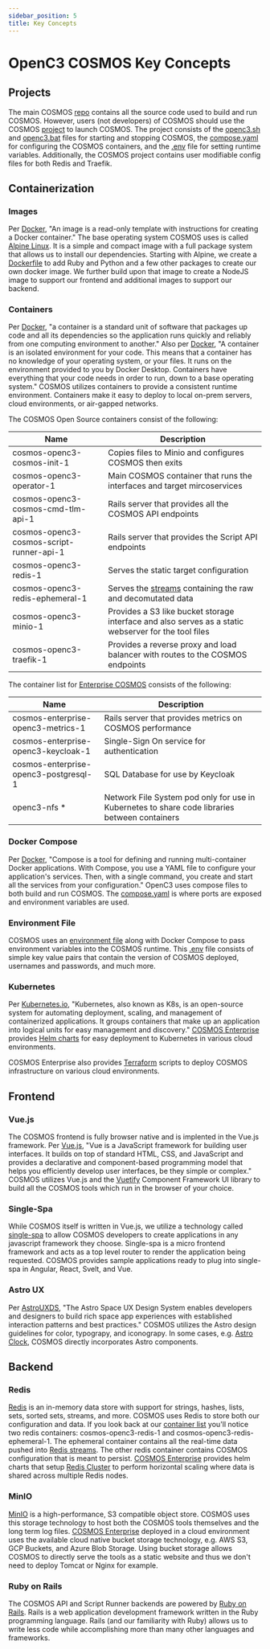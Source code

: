 ```yaml
---
sidebar_position: 5
title: Key Concepts
---
```


# OpenC3 COSMOS Key Concepts

## Projects

The main COSMOS [repo](https://github.com/OpenC3/cosmos) contains all the source code used to build and run COSMOS. However, users (not developers) of COSMOS should use the COSMOS [project](https://github.com/OpenC3/cosmos-project) to launch COSMOS. The project consists of the [openc3.sh](https://github.com/OpenC3/cosmos-project/blob/main/openc3.sh) and [openc3.bat](https://github.com/OpenC3/cosmos-project/blob/main/openc3.bat) files for starting and stopping COSMOS, the [compose.yaml](https://github.com/OpenC3/cosmos-project/blob/main/compose.yaml) for configuring the COSMOS containers, and the [.env](https://github.com/OpenC3/cosmos-project/blob/main/.env) file for setting runtime variables. Additionally, the COSMOS project contains user modifiable config files for both Redis and Traefik.

## Containerization

### Images

Per [Docker](https://docs.docker.com/get-started/overview/#images), "An image is a read-only template with instructions for creating a Docker container." The base operating system COSMOS uses is called [Alpine Linux](https://www.alpinelinux.org/). It is a simple and compact image with a full package system that allows us to install our dependencies. Starting with Alpine, we create a [Dockerfile](https://docs.docker.com/engine/reference/builder/) to add Ruby and Python and a few other packages to create our own docker image. We further build upon that image to create a NodeJS image to support our frontend and additional images to support our backend.

### Containers

Per [Docker](https://www.docker.com/resources/what-container/), "a container is a standard unit of software that packages up code and all its dependencies so the application runs quickly and reliably from one computing environment to another." Also per [Docker](https://docs.docker.com/guides/walkthroughs/what-is-a-container/), "A container is an isolated environment for your code. This means that a container has no knowledge of your operating system, or your files. It runs on the environment provided to you by Docker Desktop. Containers have everything that your code needs in order to run, down to a base operating system." COSMOS utilizes containers to provide a consistent runtime environment. Containers make it easy to deploy to local on-prem servers, cloud environments, or air-gapped networks.

The COSMOS Open Source containers consist of the following:

| Name                                     | Description                                                                                            |
| ---------------------------------------- | ------------------------------------------------------------------------------------------------------ |
| cosmos-openc3-cosmos-init-1              | Copies files to Minio and configures COSMOS then exits                                                 |
| cosmos-openc3-operator-1                 | Main COSMOS container that runs the interfaces and target mircoservices                                |
| cosmos-openc3-cosmos-cmd-tlm-api-1       | Rails server that provides all the COSMOS API endpoints                                                |
| cosmos-openc3-cosmos-script-runner-api-1 | Rails server that provides the Script API endpoints                                                    |
| cosmos-openc3-redis-1                    | Serves the static target configuration                                                                 |
| cosmos-openc3-redis-ephemeral-1          | Serves the [streams](https://redis.io/docs/data-types/streams) containing the raw and decomutated data |
| cosmos-openc3-minio-1                    | Provides a S3 like bucket storage interface and also serves as a static webserver for the tool files   |
| cosmos-openc3-traefik-1                  | Provides a reverse proxy and load balancer with routes to the COSMOS endpoints                         |

The container list for [Enterprise COSMOS](https://openc3.com/enterprise) consists of the following:

| Name                                  | Description                                                                                   |
| ------------------------------------- | --------------------------------------------------------------------------------------------- |
| cosmos-enterprise-openc3-metrics-1    | Rails server that provides metrics on COSMOS performance                                      |
| cosmos-enterprise-openc3-keycloak-1   | Single-Sign On service for authentication                                                     |
| cosmos-enterprise-openc3-postgresql-1 | SQL Database for use by Keycloak                                                              |
| openc3-nfs \*                         | Network File System pod only for use in Kubernetes to share code libraries between containers |

### Docker Compose

Per [Docker](https://docs.docker.com/compose/), "Compose is a tool for defining and running multi-container Docker applications. With Compose, you use a YAML file to configure your application's services. Then, with a single command, you create and start all the services from your configuration." OpenC3 uses compose files to both build and run COSMOS. The [compose.yaml](https://github.com/OpenC3/cosmos-project/blob/main/compose.yaml) is where ports are exposed and environment variables are used.

### Environment File

COSMOS uses an [environment file](https://docs.docker.com/compose/environment-variables/env-file/) along with Docker Compose to pass environment variables into the COSMOS runtime. This [.env](https://github.com/OpenC3/cosmos-project/blob/main/.env) file consists of simple key value pairs that contain the version of COSMOS deployed, usernames and passwords, and much more.

### Kubernetes

Per [Kubernetes.io](https://kubernetes.io/), "Kubernetes, also known as K8s, is an open-source system for automating deployment, scaling, and management of containerized applications. It groups containers that make up an application into logical units for easy management and discovery." [COSMOS Enterprise](https://openc3.com/enterprise) provides [Helm charts](https://helm.sh/docs/topics/charts/) for easy deployment to Kubernetes in various cloud environments.

COSMOS Enterprise also provides [Terraform](https://www.terraform.io/) scripts to deploy COSMOS infrastructure on various cloud environments.

## Frontend

### Vue.js

The COSMOS frontend is fully browser native and is implented in the Vue.js framework. Per [Vue.js](https://vuejs.org/guide/introduction.html), "Vue is a JavaScript framework for building user interfaces. It builds on top of standard HTML, CSS, and JavaScript and provides a declarative and component-based programming model that helps you efficiently develop user interfaces, be they simple or complex." COSMOS utilizes Vue.js and the [Vuetify](https://vuetifyjs.com/en/) Component Framework UI library to build all the COSMOS tools which run in the browser of your choice.

### Single-Spa

While COSMOS itself is written in Vue.js, we utilize a technology called [single-spa](https://single-spa.js.org/) to allow COSMOS developers to create applications in any javascript framework they choose. Single-spa is a micro frontend framework and acts as a top level router to render the application being requested. COSMOS provides sample applications ready to plug into single-spa in Angular, React, Svelt, and Vue.

### Astro UX

Per [AstroUXDS](https://www.astrouxds.com/), "The Astro Space UX Design System enables developers and designers to build rich space app experiences with established interaction patterns and best practices." COSMOS utilizes the Astro design guidelines for color, typograpy, and iconograpy. In some cases, e.g. [Astro Clock](https://www.astrouxds.com/components/clock/), COSMOS directly incorporates Astro components.

## Backend

### Redis

[Redis](https://redis.io/) is an in-memory data store with support for strings, hashes, lists, sets, sorted sets, streams, and more. COSMOS uses Redis to store both our configuration and data. If you look back at our [container list](/docs/getting-started/key_concepts#containers) you'll notice two redis containers: cosmos-openc3-redis-1 and cosmos-openc3-redis-ephemeral-1. The ephemeral container contains all the real-time data pushed into [Redis streams](https://redis.io/docs/data-types/streams/). The other redis container contains COSMOS configuration that is meant to persist. [COSMOS Enterprise](https://openc3.com/enterprise) provides helm charts that setup [Redis Cluster](https://redis.io/docs/management/scaling/) to perform horizontal scaling where data is shared across multiple Redis nodes.

### MinIO

[MinIO](https://min.io/) is a high-performance, S3 compatible object store. COSMOS uses this storage technology to host both the COSMOS tools themselves and the long term log files. [COSMOS Enterprise](https://openc3.com/enterprise) deployed in a cloud environment uses the available cloud native bucket storage technology, e.g. AWS S3, GCP Buckets, and Azure Blob Storage. Using bucket storage allows COSMOS to directly serve the tools as a static website and thus we don't need to deploy Tomcat or Nginx for example.

### Ruby on Rails

The COSMOS API and Script Runner backends are powered by [Ruby on Rails](https://rubyonrails.org/). Rails is a web application development framework written in the Ruby programming language. Rails (and our familiarity with Ruby) allows us to write less code while accomplishing more than many other languages and frameworks.
